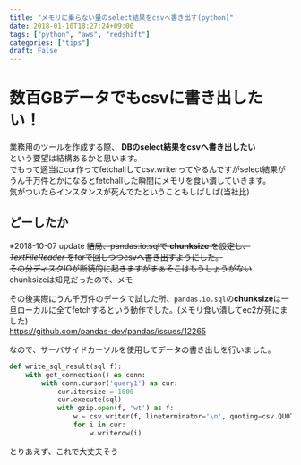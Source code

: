 ```yaml
---
title: "メモリに乗らない量のselect結果をcsvへ書き出す(python)"
date: 2018-01-10T18:27:24+09:00
tags: ["python", "aws", "redshift"]
categories: ["tips"]
draft: False
---
```


# 数百GBデータでもcsvに書き出したい！
業務用のツールを作成する際、 **DBのselect結果をcsvへ書き出したい**  
という要望は結構あるかと思います。  
でもって適当にcur作ってfetchallしてcsv.writerってやるんですがselect結果がうん千万件とかになるとfetchallした瞬間にメモリを食い潰していきます。  
気がついたらインスタンスが死んでたということもしばしば(当社比)  

## どーしたか
※2018-10-07 update
~~結局、pandas.io.sqlで **chunksize** を設定し、 *TextFileReader* をforで回しつつcsvへ書き出すようにした。~~  
~~その分ディスクIOが断続的に起きますがまぁそこはもうしょうがない~~  
~~chunksizeは知見だったので、メモ~~

その後実際にうん千万件のデータで試した所、`pandas.io.sql`の**chunksize**は一旦ローカルに全てfetchするという動作でした。(メモリ食い潰してec2が死にました)  
https://github.com/pandas-dev/pandas/issues/12265  

なので、サーバサイドカーソルを使用してデータの書き出しを行いました。

```python
def write_sql_result(sql f):
    with get_connection() as conn:
        with conn.cursor('query1') as cur:
            cur.itersize = 1000
            cur.execute(sql)
            with gzip.open(f, 'wt') as f:
                w = csv.writer(f, lineterminator='\n', quoting=csv.QUOTE_ALL)
                for i in cur:
                    w.writerow(i)
```

とりあえず、これで大丈夫そう
